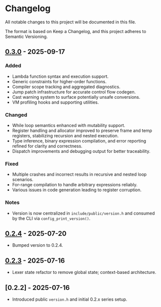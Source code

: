 # Changelog

All notable changes to this project will be documented in this file.

The format is based on Keep a Changelog, and this project adheres to Semantic Versioning.

## [0.3.0] - 2025-09-17

### Added
- Lambda function syntax and execution support.
- Generic constraints for higher-order functions.
- Compiler scope tracking and aggregated diagnostics.
- Jump patch infrastructure for accurate control flow codegen.
- Cast warning system to surface potentially unsafe conversions.
- VM profiling hooks and supporting utilities.

### Changed
- While loop semantics enhanced with mutability support.
- Register handling and allocator improved to preserve frame and temp registers, stabilizing recursion and nested execution.
- Type inference, binary expression compilation, and error reporting refined for clarity and correctness.
- Dispatch improvements and debugging output for better traceability.

### Fixed
- Multiple crashes and incorrect results in recursive and nested loop scenarios.
- For-range compilation to handle arbitrary expressions reliably.
- Various issues in code generation leading to register corruption.

### Notes
- Version is now centralized in `include/public/version.h` and consumed by the CLI via `config_print_version()`.

## [0.2.4] - 2025-07-20
- Bumped version to 0.2.4.

## [0.2.3] - 2025-07-16
- Lexer state refactor to remove global state; context-based architecture.

## [0.2.2] - 2025-07-16
- Introduced public `version.h` and initial 0.2.x series setup.

[0.3.0]: https://github.com/jordyorel/orus-lang/compare/v0.2.4...v0.3.0
[0.2.4]: https://github.com/jordyorel/orus-lang/compare/v0.2.3...v0.2.4
[0.2.3]: https://github.com/jordyorel/orus-lang/compare/v0.2.2...v0.2.3
